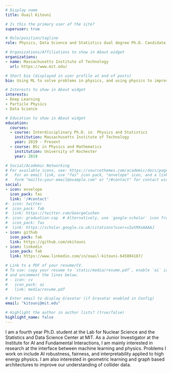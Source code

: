 ```yaml
---
# Display name
title: Ouail Kitouni

# Is this the primary user of the site?
superuser: true

# Role/position/tagline
role: Physics, Data Science and Statistics dual degree Ph.D. Candidate 

# Organizations/Affiliations to show in About widget
organizations:
- name: Massachusetts Institute of Technology 
  url: https://www.mit.edu/

# Short bio (displayed in user profile at end of posts)
bio: Using ML to solve problems in physics, and using physics to improve ML.

# Interests to show in About widget
interests:
- Deep Learning 
- Particle Physics 
- Data Science 

# Education to show in About widget
education:
  courses:
  - course: Interdisciplinary Ph.D. in  Physics and Statistics
    institution: Massachusetts Institute of Technology
    year: 2019 - Present
  - course: BSc in Physics and Mathematics
    institution: University of Rochester 
    year: 2019

# Social/Academic Networking
# For available icons, see: https://sourcethemes.com/academic/docs/page-builder/#icons
#   For an email link, use "fas" icon pack, "envelope" icon, and a link in the
#   form "mailto:your-email@example.com" or "/#contact" for contact widget.
social:
- icon: envelope
  icon_pack: fas
  link: '/#contact'
#- icon: twitter
#  icon_pack: fab
#  link: https://twitter.com/GeorgeCushen
#- icon: graduation-cap  # Alternatively, use `google-scholar` icon from `ai` icon pack
#  icon_pack: fas
#  link: https://scholar.google.co.uk/citations?user=sIwtMXoAAAAJ
- icon: github
  icon_pack: fab
  link: https://github.com/okitouni
- icon: linkedin
  icon_pack: fab
  link: https://www.linkedin.com/in/ouail-kitouni-645804187/ 

# Link to a PDF of your resume/CV.
# To use: copy your resume to `static/media/resume.pdf`, enable `ai` icons in `params.toml`, 
# and uncomment the lines below.
# - icon: cv
#   icon_pack: ai
#   link: media/resume.pdf

# Enter email to display Gravatar (if Gravatar enabled in Config)
email: "kitouni@mit.edu"

# Highlight the author in author lists? (true/false)
highlight_name: false
---
```

I am a fourth year Ph.D. student at the Lab for Nuclear Science and the Statistics and Data Science Center at MIT. As a Junior Investigator at the Institute for AI and Fundamental Interactions, I am mainly interested in research at the interface between machine learning and physics. 
Problems I work on include AI robustness, fairness, and interpretability applied to high energy physics. 
I am also interested in geometric learning and graph based architectures to improve our understanding of collider data.  
<!---
{{< icon name="download" pack="fas" >}} Download my {{< staticref "media/demo_resume.pdf" "newtab" >}}resumé{{< /staticref >}}.-->
